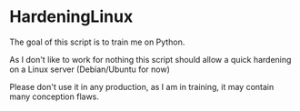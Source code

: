 # HardeningLinux

The goal of this script is to train me on Python.

As I don't like to work for nothing this script should allow a quick hardening on a Linux server (Debian/Ubuntu for now)

Please don't use it in any production, as I am in training, it may contain many conception flaws.
